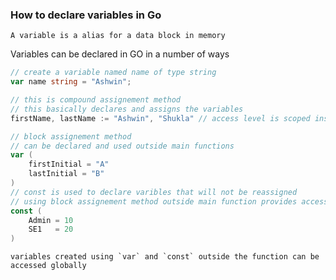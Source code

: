 ### How to declare variables in Go
```ad-info
A variable is a alias for a data block in memory
```
Variables can be declared in GO in a number of ways

```go
// create a variable named name of type string
var name string = "Ashwin";

// this is compound assignement method
// this basically declares and assigns the variables
firstName, lastName := "Ashwin", "Shukla" // access level is scoped inside the function it is created inside

// block assignement method
// can be declared and used outside main functions
var (
    firstInitial = "A"
    lastInitial = "B"
)
// const is used to declare varibles that will not be reassigned
// using block assignement method outside main function provides access globally
const (
	Admin = 10
	SE1   = 20
)

```
```ad-warning
variables created using `var` and `const` outside the function can be accessed globally
```

